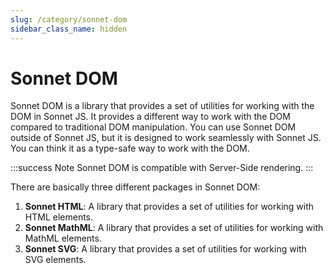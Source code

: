 ```yaml
---
slug: /category/sonnet-dom
sidebar_class_name: hidden
---
```


# Sonnet DOM

Sonnet DOM is a library that provides a set of utilities for working with the DOM in Sonnet JS. It provides a different way to work with the DOM compared to traditional DOM manipulation. You can use Sonnet DOM outside of Sonnet JS, but it is designed to work seamlessly with Sonnet JS. You can think it as a type-safe way to work with the DOM.

:::success Note
Sonnet DOM is compatible with Server-Side rendering.
:::

There are basically three different packages in Sonnet DOM:

1. **Sonnet HTML**: A library that provides a set of utilities for working with HTML elements.
2. **Sonnet MathML**: A library that provides a set of utilities for working with MathML elements.
3. **Sonnet SVG**: A library that provides a set of utilities for working with SVG elements.
